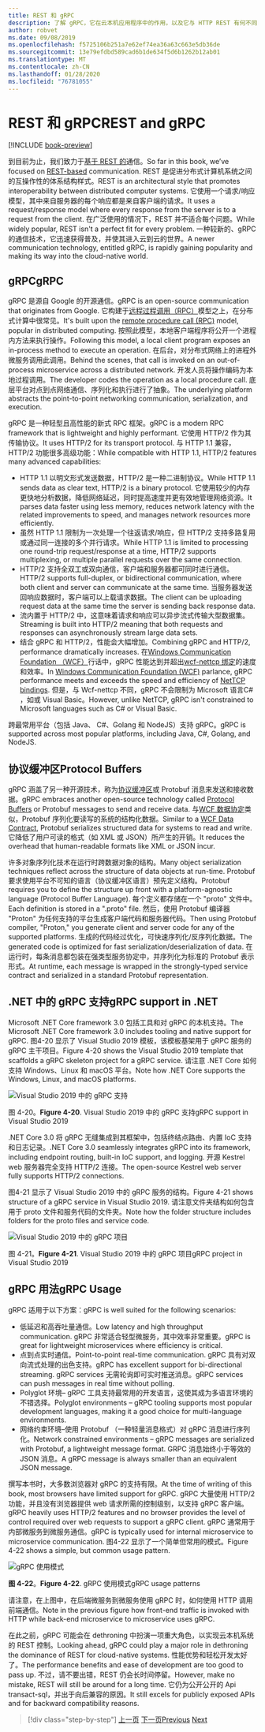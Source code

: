 ```yaml
---
title: REST 和 gRPC
description: 了解 gRPC，它在云本机应用程序中的作用，以及它与 HTTP REST 有何不同
author: robvet
ms.date: 09/08/2019
ms.openlocfilehash: f5725106b251a7e62ef74ea36a63c663e5db36de
ms.sourcegitcommit: 13e79efdbd589cad6b1de634f5d6b1262b12ab01
ms.translationtype: MT
ms.contentlocale: zh-CN
ms.lasthandoff: 01/28/2020
ms.locfileid: "76781055"
---
```

# <a name="rest-and-grpc"></a><span data-ttu-id="9207b-103">REST 和 gRPC</span><span class="sxs-lookup"><span data-stu-id="9207b-103">REST and gRPC</span></span>

[!INCLUDE [book-preview](../../../includes/book-preview.md)]

<span data-ttu-id="9207b-104">到目前为止，我们致力于[基于 REST 的](https://docs.microsoft.com/azure/architecture/best-practices/api-design)通信。</span><span class="sxs-lookup"><span data-stu-id="9207b-104">So far in this book, we’ve focused on [REST-based](https://docs.microsoft.com/azure/architecture/best-practices/api-design) communication.</span></span> <span data-ttu-id="9207b-105">REST 是促进分布式计算机系统之间的互操作性的体系结构样式。</span><span class="sxs-lookup"><span data-stu-id="9207b-105">REST is an architectural style that promotes interoperability between distributed computer systems.</span></span> <span data-ttu-id="9207b-106">它使用一个请求/响应模型，其中来自服务器的每个响应都是来自客户端的请求。</span><span class="sxs-lookup"><span data-stu-id="9207b-106">It uses a request/response model where every response from the server is to a request from the client.</span></span> <span data-ttu-id="9207b-107">在广泛使用的情况下，REST 并不适合每个问题。</span><span class="sxs-lookup"><span data-stu-id="9207b-107">While widely popular, REST isn't a perfect fit for every problem.</span></span> <span data-ttu-id="9207b-108">一种较新的、gRPC 的通信技术，它迅速获得普及，并使其进入云到云的世界。</span><span class="sxs-lookup"><span data-stu-id="9207b-108">A newer communication technology, entitled gRPC, is rapidly gaining popularity and making its way into the cloud-native world.</span></span>

## <a name="grpc"></a><span data-ttu-id="9207b-109">gRPC</span><span class="sxs-lookup"><span data-stu-id="9207b-109">gRPC</span></span>

<span data-ttu-id="9207b-110">gRPC 是源自 Google 的开源通信。</span><span class="sxs-lookup"><span data-stu-id="9207b-110">gRPC is an open-source communication that originates from Google.</span></span> <span data-ttu-id="9207b-111">它构建于[远程过程调用（RPC）](https://en.wikipedia.org/wiki/Remote_procedure_call)模型之上，在分布式计算中很常见。</span><span class="sxs-lookup"><span data-stu-id="9207b-111">It's built upon the [remote procedure call (RPC)](https://en.wikipedia.org/wiki/Remote_procedure_call) model, popular in distributed computing.</span></span> <span data-ttu-id="9207b-112">按照此模型，本地客户端程序将公开一个进程内方法来执行操作。</span><span class="sxs-lookup"><span data-stu-id="9207b-112">Following this model, a local client program exposes an in-process method to execute an operation.</span></span> <span data-ttu-id="9207b-113">在后台，对分布式网络上的进程外微服务调用此调用。</span><span class="sxs-lookup"><span data-stu-id="9207b-113">Behind the scenes, that call is invoked on an out-of-process microservice across a distributed network.</span></span> <span data-ttu-id="9207b-114">开发人员将操作编码为本地过程调用。</span><span class="sxs-lookup"><span data-stu-id="9207b-114">The developer codes the operation as a local procedure call.</span></span> <span data-ttu-id="9207b-115">底层平台对点到点网络通信、序列化和执行进行了抽象。</span><span class="sxs-lookup"><span data-stu-id="9207b-115">The underlying platform abstracts the point-to-point networking communication, serialization, and execution.</span></span>

<span data-ttu-id="9207b-116">gRPC 是一种轻型且高性能的新式 RPC 框架。</span><span class="sxs-lookup"><span data-stu-id="9207b-116">gRPC is a modern RPC framework that is lightweight and highly performant.</span></span> <span data-ttu-id="9207b-117">它使用 HTTP/2 作为其传输协议。</span><span class="sxs-lookup"><span data-stu-id="9207b-117">It uses HTTP/2 for its transport protocol.</span></span> <span data-ttu-id="9207b-118">与 HTTP 1.1 兼容，HTTP/2 功能很多高级功能：</span><span class="sxs-lookup"><span data-stu-id="9207b-118">While compatible with HTTP 1.1, HTTP/2 features many advanced capabilities:</span></span>

- <span data-ttu-id="9207b-119">HTTP 1.1 以明文形式发送数据，HTTP/2 是一种二进制协议。</span><span class="sxs-lookup"><span data-stu-id="9207b-119">While HTTP 1.1 sends data as clear text, HTTP/2 is a binary protocol.</span></span> <span data-ttu-id="9207b-120">它使用较少的内存更快地分析数据，降低网络延迟，同时提高速度并更有效地管理网络资源。</span><span class="sxs-lookup"><span data-stu-id="9207b-120">It parses data faster using less memory, reduces network latency with the related improvements to speed, and manages network resources more efficiently.</span></span>
- <span data-ttu-id="9207b-121">虽然 HTTP 1.1 限制为一次处理一个往返请求/响应，但 HTTP/2 支持多路复用或通过同一连接的多个并行请求。</span><span class="sxs-lookup"><span data-stu-id="9207b-121">While HTTP 1.1 is limited to processing one round-trip request/response at a time, HTTP/2 supports multiplexing, or multiple parallel requests over the same connection.</span></span>
- <span data-ttu-id="9207b-122">HTTP/2 支持全双工或双向通信，客户端和服务器都可同时进行通信。</span><span class="sxs-lookup"><span data-stu-id="9207b-122">HTTP/2 supports full-duplex, or bidirectional communication, where both client and server can communicate at the same time.</span></span> <span data-ttu-id="9207b-123">当服务器发送回响应数据时，客户端可以上载请求数据。</span><span class="sxs-lookup"><span data-stu-id="9207b-123">The client can be uploading request data at the same time the server is sending back response data.</span></span>
- <span data-ttu-id="9207b-124">流内置于 HTTP/2 中，这意味着请求和响应可以异步流式传输大型数据集。</span><span class="sxs-lookup"><span data-stu-id="9207b-124">Streaming is built into HTTP/2 meaning that both requests and responses can asynchronously stream large data sets.</span></span>
- <span data-ttu-id="9207b-125">结合 gRPC 和 HTTP/2，性能会大幅增加。</span><span class="sxs-lookup"><span data-stu-id="9207b-125">Combining gRPC and HTTP/2, performance dramatically increases.</span></span> <span data-ttu-id="9207b-126">在[Windows Communication Foundation （WCF）](https://docs.microsoft.com/dotnet/framework/wcf/whats-wcf)行话中，gRPC 性能达到并超出[wcf-nettcp 绑定](https://docs.microsoft.com/dotnet/api/system.servicemodel.nettcpbinding?view=netframework-4.8)的速度和效率。</span><span class="sxs-lookup"><span data-stu-id="9207b-126">In [Windows Communication Foundation (WCF)](https://docs.microsoft.com/dotnet/framework/wcf/whats-wcf) parlance, gRPC performance meets and exceeds the speed and efficiency of [NetTCP bindings](https://docs.microsoft.com/dotnet/api/system.servicemodel.nettcpbinding?view=netframework-4.8).</span></span> <span data-ttu-id="9207b-127">但是，与 Wcf-nettcp 不同，gRPC 不会限制为 Microsoft 语言C# ，如或 Visual Basic。</span><span class="sxs-lookup"><span data-stu-id="9207b-127">However, unlike NetTCP, gRPC isn't constrained to Microsoft languages such as C# or Visual Basic.</span></span>

<span data-ttu-id="9207b-128">跨最常用平台（包括 Java、 C#、Golang 和 NodeJS）支持 gRPC。</span><span class="sxs-lookup"><span data-stu-id="9207b-128">gRPC is supported across most popular platforms, including Java, C#, Golang, and NodeJS.</span></span>

## <a name="protocol-buffers"></a><span data-ttu-id="9207b-129">协议缓冲区</span><span class="sxs-lookup"><span data-stu-id="9207b-129">Protocol Buffers</span></span>

<span data-ttu-id="9207b-130">gRPC 涵盖了另一种开源技术，称为[协议缓冲区](https://developers.google.com/protocol-buffers/docs/overview)或 Protobuf 消息来发送和接收数据。</span><span class="sxs-lookup"><span data-stu-id="9207b-130">gRPC embraces another open-source technology called [Protocol Buffers](https://developers.google.com/protocol-buffers/docs/overview) or Protobuf messages to send and receive data.</span></span> <span data-ttu-id="9207b-131">与[WCF 数据协定](https://docs.microsoft.com/dotnet/framework/wcf/feature-details/using-data-contracts)类似，Protobuf 序列化要读写的系统的结构化数据。</span><span class="sxs-lookup"><span data-stu-id="9207b-131">Similar to a [WCF Data Contract](https://docs.microsoft.com/dotnet/framework/wcf/feature-details/using-data-contracts), Protobuf serializes structured data for systems to read and write.</span></span> <span data-ttu-id="9207b-132">它降低了用户可读的格式（如 XML 或 JSON）所产生的开销。</span><span class="sxs-lookup"><span data-stu-id="9207b-132">It reduces the overhead that human-readable formats like XML or JSON incur.</span></span>

<span data-ttu-id="9207b-133">许多对象序列化技术在运行时跨数据对象的结构。</span><span class="sxs-lookup"><span data-stu-id="9207b-133">Many object serialization techniques reflect across the structure of data objects at run-time.</span></span> <span data-ttu-id="9207b-134">Protobuf 要求使用平台不可知的语言（协议缓冲区语言）预先定义结构。</span><span class="sxs-lookup"><span data-stu-id="9207b-134">Protobuf requires you to define the structure up front with a platform-agnostic language (Protocol Buffer Language).</span></span> <span data-ttu-id="9207b-135">每个定义都存储在一个 "proto" 文件中。</span><span class="sxs-lookup"><span data-stu-id="9207b-135">Each definition is stored in a ".proto" file.</span></span> <span data-ttu-id="9207b-136">然后，使用 Protobuf 编译器 "Proton" 为任何支持的平台生成客户端代码和服务器代码。</span><span class="sxs-lookup"><span data-stu-id="9207b-136">Then using Protobuf compiler, "Proton," you generate client and server code for any of the supported platforms.</span></span> <span data-ttu-id="9207b-137">生成的代码经过优化，可快速序列化/反序列化数据。</span><span class="sxs-lookup"><span data-stu-id="9207b-137">The generated code is optimized for fast serialization/deserialization of data.</span></span> <span data-ttu-id="9207b-138">在运行时，每条消息都包装在强类型服务协定中，并序列化为标准的 Protobuf 表示形式。</span><span class="sxs-lookup"><span data-stu-id="9207b-138">At runtime, each message is wrapped in the strongly-typed service contract and serialized in a standard Protobuf representation.</span></span>

## <a name="grpc-support-in-net"></a><span data-ttu-id="9207b-139">.NET 中的 gRPC 支持</span><span class="sxs-lookup"><span data-stu-id="9207b-139">gRPC support in .NET</span></span>

<span data-ttu-id="9207b-140">Microsoft .NET Core framework 3.0 包括工具和对 gRPC 的本机支持。</span><span class="sxs-lookup"><span data-stu-id="9207b-140">The Microsoft .NET Core framework 3.0 includes tooling and native support for gRPC.</span></span> <span data-ttu-id="9207b-141">图4-20 显示了 Visual Studio 2019 模板，该模板基架用于 gRPC 服务的 gRPC 主干项目。</span><span class="sxs-lookup"><span data-stu-id="9207b-141">Figure 4-20 shows the Visual Studio 2019 template that scaffolds a gRPC skeleton project for a gRPC service.</span></span> <span data-ttu-id="9207b-142">请注意 .NET Core 如何支持 Windows、Linux 和 macOS 平台。</span><span class="sxs-lookup"><span data-stu-id="9207b-142">Note how .NET Core supports the Windows, Linux, and macOS platforms.</span></span>

![Visual Studio 2019 中的 gRPC 支持](./media/visual-studio-2019-grpc-template.png)

<span data-ttu-id="9207b-144">图 4-20。</span><span class="sxs-lookup"><span data-stu-id="9207b-144">**Figure 4-20**.</span></span> <span data-ttu-id="9207b-145">Visual Studio 2019 中的 gRPC 支持</span><span class="sxs-lookup"><span data-stu-id="9207b-145">gRPC support in Visual Studio 2019</span></span>

<span data-ttu-id="9207b-146">.NET Core 3.0 将 gRPC 无缝集成到其框架中，包括终结点路由、内置 IoC 支持和日志记录。</span><span class="sxs-lookup"><span data-stu-id="9207b-146">.NET Core 3.0 seamlessly integrates gRPC into its framework, including endpoint routing, built-in IoC support, and logging.</span></span> <span data-ttu-id="9207b-147">开源 Kestrel web 服务器完全支持 HTTP/2 连接。</span><span class="sxs-lookup"><span data-stu-id="9207b-147">The open-source Kestrel web server fully supports HTTP/2 connections.</span></span>

<span data-ttu-id="9207b-148">图4-21 显示了 Visual Studio 2019 中的 gRPC 服务的结构。</span><span class="sxs-lookup"><span data-stu-id="9207b-148">Figure 4-21 shows structure of a gRPC service in Visual Studio 2019.</span></span> <span data-ttu-id="9207b-149">请注意文件夹结构如何包含用于 proto 文件和服务代码的文件夹。</span><span class="sxs-lookup"><span data-stu-id="9207b-149">Note how the folder structure includes folders for the proto files and service code.</span></span>

![Visual Studio 2019 中的 gRPC 项目](./media/grpc-project.png  )

<span data-ttu-id="9207b-151">图 4-21。</span><span class="sxs-lookup"><span data-stu-id="9207b-151">**Figure 4-21**.</span></span> <span data-ttu-id="9207b-152">Visual Studio 2019 中的 gRPC 项目</span><span class="sxs-lookup"><span data-stu-id="9207b-152">gRPC project in Visual Studio 2019</span></span>

## <a name="grpc-usage"></a><span data-ttu-id="9207b-153">gRPC 用法</span><span class="sxs-lookup"><span data-stu-id="9207b-153">gRPC Usage</span></span>

<span data-ttu-id="9207b-154">gRPC 适用于以下方案：</span><span class="sxs-lookup"><span data-stu-id="9207b-154">gRPC is well suited for the following scenarios:</span></span>

- <span data-ttu-id="9207b-155">低延迟和高吞吐量通信。</span><span class="sxs-lookup"><span data-stu-id="9207b-155">Low latency and high throughput communication.</span></span> <span data-ttu-id="9207b-156">gRPC 非常适合轻型微服务，其中效率非常重要。</span><span class="sxs-lookup"><span data-stu-id="9207b-156">gRPC is great for lightweight microservices where efficiency is critical.</span></span>
- <span data-ttu-id="9207b-157">点到点实时通信。</span><span class="sxs-lookup"><span data-stu-id="9207b-157">Point-to-point real-time communication.</span></span> <span data-ttu-id="9207b-158">gRPC 具有对双向流式处理的出色支持。</span><span class="sxs-lookup"><span data-stu-id="9207b-158">gRPC has excellent support for bi-directional streaming.</span></span> <span data-ttu-id="9207b-159">gRPC services 无需轮询即可实时推送消息。</span><span class="sxs-lookup"><span data-stu-id="9207b-159">gRPC services can push messages in real time without polling.</span></span>
- <span data-ttu-id="9207b-160">Polyglot 环境– gRPC 工具支持最常用的开发语言，这使其成为多语言环境的不错选择。</span><span class="sxs-lookup"><span data-stu-id="9207b-160">Polyglot environments – gRPC tooling supports most popular development languages, making it a good choice for multi-language environments.</span></span>
- <span data-ttu-id="9207b-161">网络约束环境–使用 Protobuf （一种轻量消息格式）对 gRPC 消息进行序列化。</span><span class="sxs-lookup"><span data-stu-id="9207b-161">Network constrained environments – gRPC messages are serialized with Protobuf, a lightweight message format.</span></span> <span data-ttu-id="9207b-162">GRPC 消息始终小于等效的 JSON 消息。</span><span class="sxs-lookup"><span data-stu-id="9207b-162">A gRPC message is always smaller than an equivalent JSON message.</span></span>

<span data-ttu-id="9207b-163">撰写本书时，大多数浏览器对 gRPC 的支持有限。</span><span class="sxs-lookup"><span data-stu-id="9207b-163">At the time of writing of this book, most browsers have limited support for gRPC.</span></span> <span data-ttu-id="9207b-164">gRPC 大量使用 HTTP/2 功能，并且没有浏览器提供 web 请求所需的控制级别，以支持 gRPC 客户端。</span><span class="sxs-lookup"><span data-stu-id="9207b-164">gRPC heavily uses HTTP/2 features and no browser provides the level of control required over web requests to support a gRPC client.</span></span> <span data-ttu-id="9207b-165">gRPC 通常用于内部微服务到微服务通信。</span><span class="sxs-lookup"><span data-stu-id="9207b-165">gRPC is typically used for internal microservice to microservice communication.</span></span> <span data-ttu-id="9207b-166">图4-22 显示了一个简单但常用的模式。</span><span class="sxs-lookup"><span data-stu-id="9207b-166">Figure 4-22 shows a simple, but common usage pattern.</span></span>

![gRPC 使用模式](./media/grpc-usage.png)

<span data-ttu-id="9207b-168">**图 4-22**。</span><span class="sxs-lookup"><span data-stu-id="9207b-168">**Figure 4-22**.</span></span> <span data-ttu-id="9207b-169">gRPC 使用模式</span><span class="sxs-lookup"><span data-stu-id="9207b-169">gRPC usage patterns</span></span>

<span data-ttu-id="9207b-170">请注意，在上图中，在后端微服务到微服务使用 gRPC 时，如何使用 HTTP 调用前端通信。</span><span class="sxs-lookup"><span data-stu-id="9207b-170">Note in the previous figure how front-end traffic is invoked with HTTP while back-end microservice to microservice uses gRPC.</span></span>

<span data-ttu-id="9207b-171">在此之前，gRPC 可能会在 dethroning 中扮演一项重大角色，以实现云本机系统的 REST 控制。</span><span class="sxs-lookup"><span data-stu-id="9207b-171">Looking ahead, gRPC could play a major role in dethroning the dominance of REST for cloud-native systems.</span></span> <span data-ttu-id="9207b-172">性能优势和轻松开发太好了。</span><span class="sxs-lookup"><span data-stu-id="9207b-172">The performance benefits and ease of development are too good to pass up.</span></span> <span data-ttu-id="9207b-173">不过，请不要出错，REST 仍会长时间停留。</span><span class="sxs-lookup"><span data-stu-id="9207b-173">However, make no mistake, REST will still be around for a long time.</span></span> <span data-ttu-id="9207b-174">它仍为公开公开的 Api transact-sql，并出于向后兼容的原因。</span><span class="sxs-lookup"><span data-stu-id="9207b-174">It still excels for publicly exposed APIs and for backward compatibility reasons.</span></span>

>[!div class="step-by-step"]
><span data-ttu-id="9207b-175">[上一页](service-to-service-communication.md)
>[下一页](service-mesh-communication-infrastructure.md)</span><span class="sxs-lookup"><span data-stu-id="9207b-175">[Previous](service-to-service-communication.md)
[Next](service-mesh-communication-infrastructure.md)</span></span>
